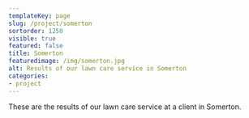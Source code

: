 ```yaml
---
templateKey: page
slug: /project/somerton
sortorder: 1250
visible: true
featured: false
title: Somerton
featuredimage: /img/somerton.jpg
alt: Results of our lawn care service in Somerton
categories:
- project
---
```

These are the results of our lawn care service at a client in Somerton.


